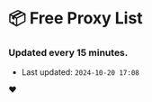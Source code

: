 # :package: Free Proxy List
### Updated every 15 minutes.

- Last updated: `2024-10-20 17:08`

:heart:
